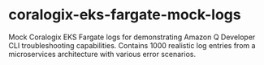 # coralogix-eks-fargate-mock-logs
Mock Coralogix EKS Fargate logs for demonstrating Amazon Q Developer CLI troubleshooting capabilities. Contains 1000 realistic log entries from a microservices architecture with various error scenarios.
